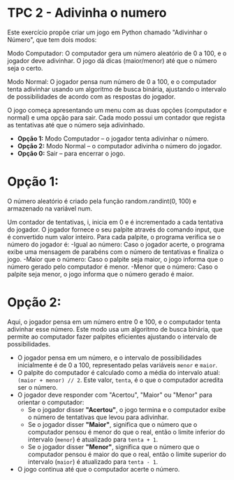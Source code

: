 # TPC 2 - Adivinha o numero 

Este exercício propõe criar um jogo em Python chamado "Adivinhar o Número", que tem dois modos:

Modo Computador: O computador gera um número aleatório de 0 a 100, e o jogador deve adivinhar. O jogo dá dicas (maior/menor) até que o número seja o certo.

Modo Normal: O jogador pensa num número de 0 a 100, e o computador tenta adivinhar usando um algoritmo de busca binária, ajustando o intervalo de possibilidades de acordo com as respostas do jogador.

O jogo começa apresentando um menu com as duas opções (computador e normal) e uma opção para sair. Cada modo possui um contador que regista as tentativas até que o número seja adivinhado.

- **Opção 1:** Modo Computador – o jogador tenta adivinhar o número.
- **Opção 2:** Modo Normal – o computador adivinha o número do jogador.
- **Opção 0:** Sair – para encerrar o jogo.

# Opção 1: 
O número aleatório é criado pela função random.randint(0, 100) e armazenado na variável num.

Um contador de tentativas, i, inicia em 0 e é incrementado a cada tentativa do jogador.
O jogador fornece o seu palpite através do comando input, que é convertido num valor inteiro.
Para cada palpite, o programa verifica se o número do jogador é:
-Igual ao número: Caso o jogador acerte, o programa exibe uma mensagem de parabéns com o número de tentativas e finaliza o jogo.
-Maior que o número: Caso o palpite seja maior, o jogo informa que o número gerado pelo computador é menor.
-Menor que o número: Caso o palpite seja menor, o jogo informa que o número gerado é maior.

# Opção 2: 
Aqui, o jogador pensa em um número entre 0 e 100, e o computador tenta adivinhar esse número. Este modo usa um algoritmo de busca binária, que permite ao computador fazer palpites eficientes ajustando o intervalo de possibilidades.

- O jogador pensa em um número, e o intervalo de possibilidades inicialmente é de 0 a 100, representado pelas variáveis `menor` e `maior`.
- O palpite do computador é calculado como a média do intervalo atual: `(maior + menor) // 2`. Este valor, `tenta`, é o que o computador acredita ser o número.
- O jogador deve responder com "Acertou", "Maior" ou "Menor" para orientar o computador:
  - Se o jogador disser **"Acertou"**, o jogo termina e o computador exibe o número de tentativas que levou para adivinhar.
  - Se o jogador disser **"Maior"**, significa que o número que o computador pensou é menor do que o real, então o limite inferior do intervalo (`menor`) é atualizado para `tenta + 1`.
  - Se o jogador disser **"Menor"**, significa que o número que o computador pensou é maior do que o real, então o limite superior do intervalo (`maior`) é atualizado para `tenta - 1`.
- O jogo continua até que o computador acerte o número.